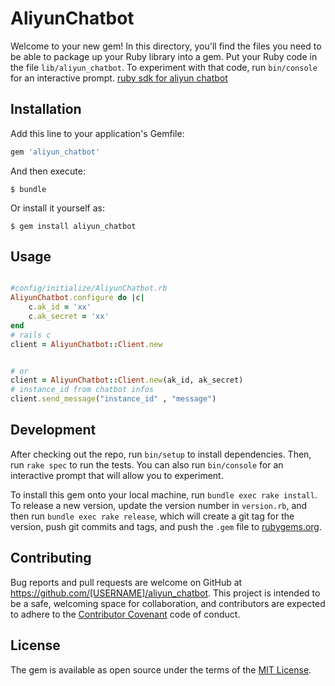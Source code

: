 # AliyunChatbot

Welcome to your new gem! In this directory, you'll find the files you need to be able to package up your Ruby library into a gem. Put your Ruby code in the file `lib/aliyun_chatbot`. To experiment with that code, run `bin/console` for an interactive prompt.
[ruby sdk for aliyun chatbot](https://help.aliyun.com/document_detail/60762.html?spm=a2c4g.11186623.6.593.81035929ZxOJur)


## Installation

Add this line to your application's Gemfile:

```ruby
gem 'aliyun_chatbot'
```

And then execute:

    $ bundle

Or install it yourself as:

    $ gem install aliyun_chatbot

## Usage

```ruby

#config/initialize/AliyunChatbot.rb
AliyunChatbot.configure do |c|
    c.ak_id = 'xx'
    c.ak_secret = 'xx'
end
# rails c
client = AliyunChatbot::Client.new


# or
client = AliyunChatbot::Client.new(ak_id, ak_secret)
# instance_id from chatbot infos
client.send_message("instance_id" , "message")

```

## Development

After checking out the repo, run `bin/setup` to install dependencies. Then, run `rake spec` to run the tests. You can also run `bin/console` for an interactive prompt that will allow you to experiment.

To install this gem onto your local machine, run `bundle exec rake install`. To release a new version, update the version number in `version.rb`, and then run `bundle exec rake release`, which will create a git tag for the version, push git commits and tags, and push the `.gem` file to [rubygems.org](https://rubygems.org).

## Contributing

Bug reports and pull requests are welcome on GitHub at https://github.com/[USERNAME]/aliyun_chatbot. This project is intended to be a safe, welcoming space for collaboration, and contributors are expected to adhere to the [Contributor Covenant](http://contributor-covenant.org) code of conduct.

## License

The gem is available as open source under the terms of the [MIT License](https://opensource.org/licenses/MIT).


